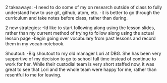 2 takeaways:
-I need to do some of my on research outside of class to fully understand how to use git, github, atom, etc.
-it is better to go through the curriculum and take notes before class, rather than during.

2 new strategies:
-Id like to start following along using the lesson slides, rather than my current method of trying to follow along using the actual lesson page
-begin going over vocabulary from past lessons and record them in my vocab notebook.

Shoutout:
-Big shoutout to my old manager Lori at DBG. She has been very supportive of my decision to go to school full time instead of continue to work for her. While their custodial team is very short staffed now, it was great to see that Lori and the whole team were happy for me, rather than resentful to me for leaving.
